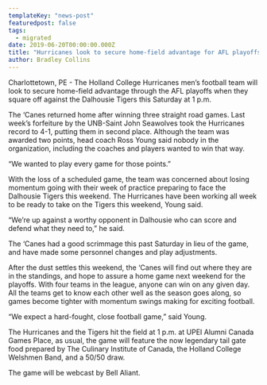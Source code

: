 ```yaml
---
templateKey: "news-post"
featuredpost: false
tags:
  - migrated
date: 2019-06-20T00:00:00.000Z
title: "Hurricanes look to secure home-field advantage for AFL playoffs"
author: Bradley Collins
---
```


Charlottetown, PE - The Holland College Hurricanes men’s football team will look to secure home-field advantage through the AFL playoffs when they square off against the Dalhousie Tigers this Saturday at 1 p.m.

The ‘Canes returned home after winning three straight road games. Last week’s forfeiture by the UNB-Saint John Seawolves took the Hurricanes record to 4-1,  putting them in second place. Although the team was awarded two points, head coach Ross Young said nobody in the organization, including the coaches and players wanted to win that way.

“We wanted to play every game for those points.”

With the loss of a scheduled game, the team was concerned about losing momentum going with their week of practice preparing to face the Dalhousie Tigers this weekend. The Hurricanes have been working all week to be ready to take on the Tigers this weekend, Young said.

“We’re up against a worthy opponent in Dalhousie who can score and defend what they need to,” he said.

The ‘Canes had a good scrimmage this past Saturday in lieu of the game, and have made some personnel changes and play adjustments.

After the dust settles this weekend, the ‘Canes will find out where they are in the standings, and hope to assure a home game next weekend for the playoffs. With four teams in the league, anyone can win on any given day. All the teams get to know each other well as the season goes along, so games become tighter with momentum swings making for exciting football.

“We expect a hard-fought, close football game,” said Young.

The Hurricanes and the Tigers hit the field at 1 p.m. at UPEI Alumni Canada Games Place, as usual, the game will feature the now legendary tail gate food prepared by The Culinary Institute of Canada, the Holland College Welshmen Band, and a 50/50 draw.

The game will be webcast by Bell Aliant.
